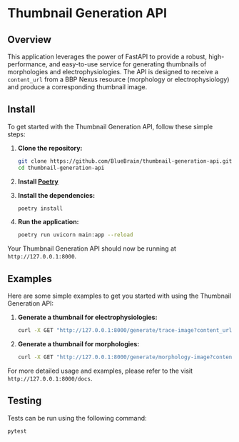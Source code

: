 # Thumbnail Generation API

## Overview

This application leverages the power of FastAPI to provide a robust, high-performance, and easy-to-use service for generating thumbnails of morphologies and electrophysiologies. The API is designed to receive a `content_url` from a BBP Nexus resource (morphology or electrophysiology) and produce a corresponding thumbnail image.

## Install

To get started with the Thumbnail Generation API, follow these simple steps:

1. **Clone the repository:**
    ```sh
    git clone https://github.com/BlueBrain/thumbnail-generation-api.git
    cd thumbnail-generation-api
    ```

2. **Install [Poetry](https://python-poetry.org/docs/)**
    
3. **Install the dependencies:**
    ```sh
    poetry install
    ```

4. **Run the application:**
    ```sh
    poetry run uvicorn main:app --reload
    ```

Your Thumbnail Generation API should now be running at `http://127.0.0.1:8000`.

## Examples

Here are some simple examples to get you started with using the Thumbnail Generation API:

1. **Generate a thumbnail for electrophysiologies:**
    ```sh
    curl -X GET "http://127.0.0.1:8000/generate/trace-image?content_url=https://bbp.epfl.ch/nexus/v1/files/public/hippocampus/https%3A%2F%2Fbbp.epfl.ch%2Fneurosciencegraph%2Fdata%2Fb67a2aa6-d132-409b-8de5-49bb306bb251" -H "accept: application/json" -H "Authorization: Bearer YOUR_BEARER_TOKEN"
    ```

2. **Generate a thumbnail for morphologies:**
    ```sh
    curl -X GET "http://127.0.0.1:8000/generate/morphology-image?content_url=https://bbp.epfl.ch/nexus/v1/files/bbp/mouselight/https%3A%2F%2Fbbp.epfl.ch%2Fnexus%2Fv1%2Fresources%2Fbbp%2Fmouselight%2F_%2F0befd25c-a28a-4916-9a8a-adcd767db118" -H "accept: application/json" -H "Authorization: Bearer YOUR_BEARER_TOKEN"
    ```

For more detailed usage and examples, please refer to the visit `http://127.0.0.1:8000/docs`.


## Testing

Tests can be run using the following command:

```
pytest
```